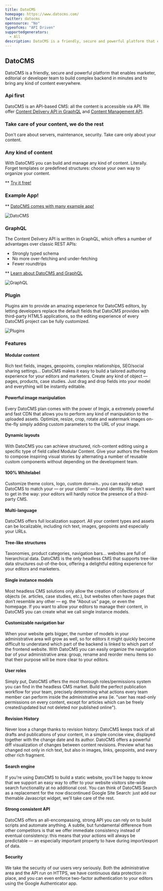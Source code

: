 ```yaml
---
title: DatoCMS
homepage: https://www.datocms.com/
twitter: datocms
opensource: "No"
typeofcms: "API Driven"
supportedgenerators:
  - All
description: DatoCMS is a friendly, secure and powerful platform that enables marketer, editorial or developer team to build complex backend in minutes and to bring any kind of content everywhere
---
```

## DatoCMS
DatoCMS is a friendly, secure and powerful platform that enables marketer, editorial or developer team to build complex backend in minutes and to bring any kind of content everywhere.

### Api first
DatoCMS is an API-based CMS: all the content is accessible via API. We offer [Content Delivery API in GraphQL](https://www.datocms.com/docs/content-delivery-api/?utm_source=headlesscms.org&utm_medium=project&utm_campaign=headlesscms.org) and [Content Management API](https://www.datocms.com/docs/content-management-api/?utm_source=headlesscms.org&utm_medium=project&utm_campaign=headlesscms.org).

### Take care of your content, we do the rest
Don't care about servers, maintenance, security. Take care only about your content.

### Any kind of content
With DatoCMS you can build and manage any kind of content. Literally. Forget templates or predefined structures: choose your own way to organize your content.

** [Try it free!](https://dashboard.datocms.com/?utm_source=headlesscms.org&utm_medium=project&utm_campaign=headlesscms.org)

### Example App!
** [DatoCMS comes with many example app!](https://dashboard.datocms.com/projects/browse/categories?utm_source=headlesscms.org&utm_medium=project&utm_campaign=headlesscms.org)

![DatoCMS](https://www.datocms.com/images/dashboard.gif)

### GraphQL
The Content Delivery API is written in GraphQL, which offers a number of advantages over classic REST APIs:
- Strongly typed schema
- No more over-fetching and under-fetching
- Fewer roundtrips

** [Learn about DatoCMS and GraphQL](https://www.datocms.com/docs/content-delivery-api/)

![GraphQL](https://www.datocms.com/images/graphql.gif)

### Plugin
Plugins aim to provide an amazing experience for DatoCMS editors, by letting developers replace the default fields that DatoCMS provides with third-party HTML5 applications, so the editing experience of every DatoCMS project can be fully customized.

![Plugins](https://www.datocms.com/images/plugins.png)

### Features

#### Modular content
Rich text fields, images, geopoints, complex relationships, SEO/social sharing settings... DatoCMS makes it easy to build a tailored authoring experience for your editors and marketers.
Create any kind of object — pages, products, case studies. Just drag and drop fields into your model and everything will be instantly editable.

#### Powerful image manipulation
Every DatoCMS plan comes with the power of Imgix, a extremely powerful and fast CDN that allows you to perform any kind of manipulation to the uploaded assets. Optimize, resize, crop, rotate and watermark images on-the-fly simply adding custom parameters to the URL of your image.

#### Dynamic layouts
With DatoCMS you can achieve structured, rich-content editing using a specific type of field called Modular Content.
Give your authors the freedom to compose inspiring visual stories by alternating a number of reusable custom components without depending on the development team.

#### 100% Whitelabel
Customize theme colors, logo, custom domain.. you can easily setup DatoCMS to match your — or your clients' — brand identity.
We don't want to get in the way: your editors will hardly notice the presence of a third-party CMS.

#### Multi-language
DatoCMS offers full localization support. All your content types and assets can be localizable, including rich text, images, geopoints and especially your URLs.

#### Tree-like structures
Taxonomies, product categories, navigation bars... websites are full of hierarchical data. DatoCMS is the only headless CMS that supports tree-like data structures out-of-the-box, offering a delightful editing experience for your editors and marketers.

#### Single instance models
Most headless CMS solutions only allow the creation of collections of objects (ie. articles, case studies, etc.), but websites often have pages that don’t resemble any other — eg. the "About us" page, or even the homepage.
If you want to allow your editors to manage their content, in DatoCMS you can create what we call single instance models.

#### Customizable navigation bar
When your website gets bigger, the number of models in your administrative area will grow as well, so for editors it might quickly become difficult to understand which part of the backend is linked to which part of the frontend website.
With DatoCMS you can easily organize the navigation bar of your administrative area: group, rename and reorder menu items so that their purpose will be more clear to your editors.

#### User roles
Simply put, DatoCMS offers the most thorough roles/permissions system you can find in the headless CMS market.
Build the perfect publication workflow for your team, precisely determining what actions every team member can perform inside the administrative area (ie. "user has read-only permissions on every content, except for articles which can be freely created/updated but not deleted nor published online").

#### Revision History
Never lose a change thanks to revision history: DatoCMS keeps track of all drafts and publications of your content, in a simple concise view, displayed together with the change date and its author.
DatoCMS offers a powerful diff visualization of changes between content revisions. Preview what has changed not only in rich text, but also in images, links, geopoints, and every other rich fragment.

#### Search engine
If you're using DatoCMS to build a static website, you'll be happy to know that we support an easy way to offer to your website visitors site-wide search functionality at no additional cost.
You can think of DatoCMS Search as a replacement for the now discontinued Google Site Search: just add our themable Javascript widget, we'll take care of the rest.

#### Strong consistent API
DatoCMS offers an all-encompassing, strong API you can rely on to build scripts and automate anything.
A subtle, but fundamental difference from other competitors is that we offer immediate consistency instead of eventual consistency: this means that your actions will always be predictable — an especially important property to have during import/export of data.

#### Security
We take the security of our users very seriously.
Both the administrative area and the API run on HTTPS, we have continuous data protection in place, and you can even enforce two-factor authentication to your editors using the Google Authenticator app.
